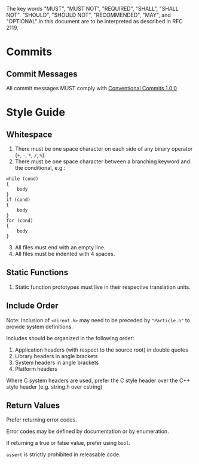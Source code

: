 The key words "MUST", "MUST NOT", "REQUIRED", "SHALL", "SHALL NOT", "SHOULD", "SHOULD NOT", "RECOMMENDED",  "MAY", and "OPTIONAL" in this document are to be interpreted as described in RFC 2119.
# Commits
## Commit Messages
All commit messages MUST comply with [Conventional Commits 1.0.0](https://www.conventionalcommits.org/en/v1.0.0/)

# Style Guide

## Whitespace
1. There must be one space character on each side of any binary operator (`+`, `-`, `*`, `/`, `%`).
2. There must be one space character between a branching keyword and the conditional, e.g.:
```
while (cond)
{
    body
}
if (cond)
{
    body
}
for (cond)
{
    body
}
```
3. All files must end with an empty line.
4. All files must be indented with 4 spaces.
## Static Functions
1. Static function prototypes must live in their respective translation units.

## Include Order
Note: Inclusion of `<dirent.h>` may need to be preceded by `"Particle.h"` to provide system definitions.

Includes should be organized in the following order:
1. Application headers (with respect to the source root) in double quotes
2. Library headers in angle brackets
3. System headers in angle brackets
4. Platform headers

Where C system headers are used, prefer the C style header over the C++ style header (e.g. string.h over cstring)

## Return Values
Prefer returning error codes.

Error codes may be defined by documentation or by enumeration.

If returning a true or false value, prefer using `bool`.

`assert` is strictly prohibited in releasable code.